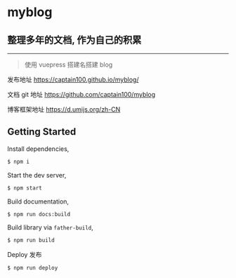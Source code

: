 # myblog

## 整理多年的文档, 作为自己的积累

---

> 使用 vuepress 搭建名搭建 blog

发布地址
https://captain100.github.io/myblog/

文档 git 地址
https://github.com/captain100/myblog

博客框架地址
https://d.umijs.org/zh-CN

## Getting Started

Install dependencies,

```bash
$ npm i
```

Start the dev server,

```bash
$ npm start
```

Build documentation,

```bash
$ npm run docs:build
```

Build library via `father-build`,

```bash
$ npm run build
```

Deploy 发布

```bash
$ npm run deploy
```
